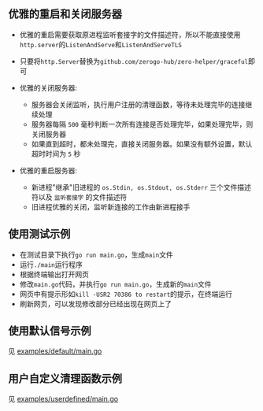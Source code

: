 ## 优雅的重启和关闭服务器

- 优雅的重启需要获取原进程监听套接字的文件描述符，所以不能直接使用`http.server`的`ListenAndServe`和`ListenAndServeTLS`
- 只要将`http.Server`替换为`github.com/zerogo-hub/zero-helper/graceful`即可
- 优雅的关闭服务器:

  - 服务器会关闭监听，执行用户注册的清理函数，等待未处理完毕的连接继续处理
  - 服务器每隔 `500` 毫秒判断一次所有连接是否处理完毕，如果处理完毕，则关闭服务器
  - 如果直到超时，都未处理完，直接关闭服务器。如果没有额外设置，默认超时时间为 `5` 秒

- 优雅的重启服务器:
  - 新进程"继承"旧进程的 `os.Stdin, os.Stdout, os.Stderr` 三个文件描述符以及 `监听套接字` 的文件描述符
  - 旧进程优雅的关闭，监听新连接的工作由新进程接手

## 使用测试示例

- 在测试目录下执行`go run main.go`，生成`main`文件
- 运行`./main`运行程序
- 根据终端输出打开网页
- 修改`main.go`代码，并执行`go run main.go`，生成新的`main`文件
- 网页中有提示形如`kill -USR2 70386 to restart`的提示，在终端运行
- 刷新网页，可以发现修改部分已经出现在网页上了

## 使用默认信号示例

见 [examples/default/main.go](./examples/default/main.go)

## 用户自定义清理函数示例

见 [examples/userdefined/main.go](./examples/userdefined/main.go)
